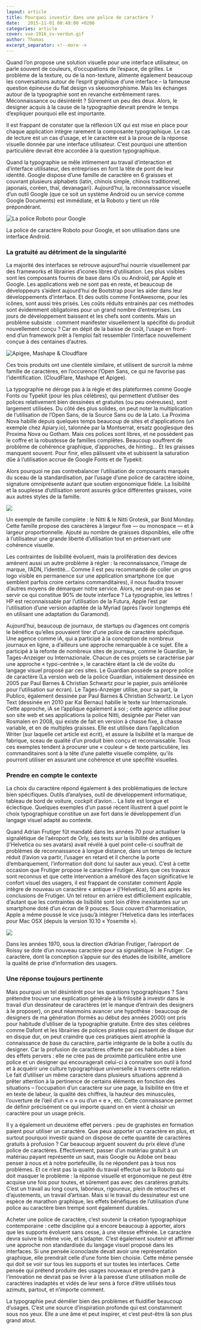 ```yaml
---
layout: article
title: Pourquoi investir dans une police de caractère ?
date:   2015-11-01 08:48:00 +0200
categories: article
cover: vue-1916_sv-verdun.gif
author: Thomas
excerpt_separator: <!--more-->
---
```


Quand l’on propose une solution visuelle pour une interface utilisateur, on parle souvent de couleurs, d’occupations de l’espace, de grilles<!--more-->. Le problème de la texture, ou de la non-texture, alimente également beaucoup les conversations autour de l’esprit graphique d’une interface – la fameuse question épineuse du flat design vs skeuomorphisme. Mais les échanges autour de la typographie sont en revanche extrêmement rares. Méconnaissance ou désintérêt ? Sûrement un peu des deux. Alors, le designer acquis à la cause de la typographie devrait prendre le temps d’expliquer pourquoi elle est importante.

Il est frappant de constater que la réflexion UX qui est mise en place pour chaque application intègre rarement la composante typographique. Le cas de lecture est un cas d’usage, et le caractère est à la proue de la réponse visuelle donnée par une interface utilisateur. C’est pourquoi une attention particulière devrait être accordée à la question typographique.

Quand la typographie se mêle intimement au travail d’interaction et d’interface utilisateur, des entreprises en font la tête de pont de leur identité. Google dispose d’une famille de caractère en 6 graisses et couvrant plusieurs alphabets (latin, chinois simple, chinois traditionnel, japonais, coréen, thaï, devanagari). Aujourd’hui, la reconnaissance visuelle d’un outil Google (que ce soit un système Android ou un service comme Google Documents) est immédiate, et la Roboto y tient un rôle prépondérant.

![La police Roboto pour Google](/assets/images/blog/images_typo_1.webp "La police Roboto")
<div class="small">La police de caractère Roboto pour Google, et son utilisation dans une interface Android.</div>

### La gratuité au détriment de la singularité ###

La majorité des interfaces se retrouve aujourd’hui nourrie visuellement par des frameworks et librairies d’icones libres d’utilisation. Les plus visibles sont les composants fournis de base dans iOs ou Android, par Apple et Google. Les applications web ne sont pas en reste, et beaucoup de développeurs s’aident aujourd’hui de Bootstrap pour les aider dans leur développements d’interface. Et des outils comme FontAwesome, pour les icônes, sont aussi très prisés. Les coûts réduits entrainés par ces méthodes sont évidemment obligatoires pour un grand nombre d’entreprises. Les jours de développement baissent et les chefs sont contents. Mais un problème subsiste : comment manifester visuellement la spécifité du produit nouvellement conçu ? Car en dépit de la baisse de coût, l’usage en front-end d’un framework prêt à l’emploi fait ressembler l’interface nouvellement conçue à des centaines d’autres.

![Apigee, Mashape & Cloudflare](/assets/images/blog/images_typo_4.webp)
<div class="small">Ces trois produits ont une clientèle similaire, et utilisent de surcroit la même famille de caractères, en l’occurence l’Open Sans, ce qui ne favorise pas l’identification. (CloudFlare, Mashape et Apigee).</div>

La typographie ne déroge pas à la règle et des plateformes comme Google Fonts ou Typekit (pour les plus célèbres), qui permettent d’utiliser des polices relativement bien dessinées et gratuites (ou peu onéreuses), sont largement utilisées. Du côté des plus solides, on peut noter la multiplication de l’utilisation de l’Open Sans, de la Source Sans ou de la Lato. La Proxima Nova habille depuis quelques temps beaucoup de sites et d’applications (un exemple chez Apiary.io), talonnée par la Montserrat, ersatz googlesque des Proxima Nova ou Gotham. Mais ces polices sont libres, et ne possèdent pas le coffre et la robustesse de familles complètes. Beaucoup souffrent de problème de cohérence graphique, d’approches, de hinting… Et les graisses manquent souvent. Pour finir, elles pâlissent vite et subissent la saturation dûe à l’utilisation accrue de Google Fonts et de Typekit.

Alors pourquoi ne pas contrebalancer l’utilisation de composants marqués du sceau de la standardisation, par l’usage d’une police de caractère idoine, signature omniprésente autant que soutien ergonomique fidèle. La lisibilité et la souplesse d’utilisation seront assurés grâce différentes graisses, voire aux autres styles de la famille.

![](/assets/images/blog/images_typo_2.webp)
<div class="small">Un exemple de famille complète : le Nitti & le Nitti Grotesk, par Bold Monday. Cette famille propose des caractères à largeur fixe — ou monospace — et à largeur proportionnelle. Ajouté au nombre de graisses disponibles, elle offre à l’utilisateur une grande liberté d’utilisation tout en préservant une cohérence visuelle.</div>

Les contraintes de lisibilité évoluent, mais la prolifération des devices amènent aussi un autre problème à régler : la reconnaissance, l’image de marque, l’ADN, l’identité… Comme il est peu recommandé de coller un gros logo visible en permanence sur une application smartphone (ce que semblent parfois croire certains commanditaires), il nous faudra trouver d’autres moyens de démarquer notre service. Alors, ne peut-on pas se servir ce qui constitue 90% de toute interface ? La typographie, les lettres ! HP est reconnaissable par l’utilisation de la Futura, Apple l’est par l’utilisation d’une version adaptée de la Myriad (après l’avoir longtemps été en utilisant une adaptation du Garamond).

Aujourd’hui, beaucoup de journaux, de startups ou d’agences ont compris le bénéfice qu’elles pouvaient tirer d’une police de caractère spécifique. Une agence comme iA, qui a participé à la conception de nombreux journaux en ligne, a d’ailleurs une approche remarquable à ce sujet. Elle a participé à la refonte de nombreux sites de journaux, comme le Guardian, le Tages-Anzeiger ou Internazionale. Chacun de ces projets se caractérise par une approche « typo-centrée », le caractère étant la clé de voûte du langage visuel proposé par ces sites. Le Guardian possède sa propre police de caractère (La version web de la police Guardian, initialement dessinée en 2005 par Paul Barnes & Christian Schwartz pour le papier, puis améliorée pour l’utilisation sur écran). Le Tages-Anzeiger utilise, pour sa part, la Publico, également dessinée par Paul Barnes & Christian Schwartz. Le Lyon Text (dessinée en 2010 par Kai Bernau) habille le texte sur Internazionale. Cette approche, iA se l’applique également à soi ; cette agence utilise pour son site web et ses applications la police Nitti, designée par Pieter van Rosmalen en 2008, qui existe de fait en version à chasse fixe, à chasse variable, et en de multiples graisses. Elle est utilisée dans l’application Writer (sur laquelle cet article est écrit), et assure la lisibilité et la marque de fabrique, sceau de qualité d’un produit bien conçu et reconnaissable. Tous ces exemples tendent à procurer une « couleur » de texte particulière, les commanditaires sont à la tête d’une palette visuelle complète, qu’ils pourront utiliser en assurant une cohérence et une spécifité visuelles.

### Prendre en compte le contexte ###

La choix du caractère répond également à des problématiques de lecture bien spécifiques. Outils d’analyses, outil de développement informatique, tableau de bord de voiture, cockpit d’avion… La liste est longue et éclectique. Quelques exemples d’un passé récent illustrent à quel point le choix typographique constitue un axe fort dans le développement d’un langage visuel adapté au contexte.

Quand Adrian Frutiger fût mandaté dans les années 70 pour actualiser la signalétique de l’aéroport de Orly, ses tests sur la lisibilité des antiques (l’Helvetica ou ses avatars) avait révélé à quel point celle-ci souffrait de problèmes de reconnaissance à longue distance, dans un temps de lecture réduit (l’avion va partir, l’usager en retard et il cherche la porte d’embarquement, l’information doit donc lui sauter aux yeux). C’est à cette occasion que Frutiger propose le caractère Frutiger. Alors que ces travaux sont reconnus et que cette intervention a amélioré des façon significative le confort visuel des usagers, il est frappant de constater comment Apple intègre de nouveau un caractère « antique » (l’Helvetica), 50 ans après les conclusions de Frutiger. Un tel retour en arrière est difficilement explicable, d’autant que les contraintes de lisibilité sont loin d’être inexistantes sur un smartphone doté d’un écran de 9 pouces. Sous couvert d’harmonisation, Apple a même poussé le vice jusqu’à intégrer l’Helvetica dans les interfaces pour Mac OSX (depuis la version 10.10 « Yosemite »).

![](http://www.thomasguesnon.fr/data/files/images/blog/images_typo_3.webp)
<div class="small">Dans les années 1970, sous la direction d’Adrian Frutiger, l’aéroport de Roissy se dote d’un nouveau caractère pour sa signalétique : le Frutiger. Ce caractère, dont la conception s’appuie sur des études de lisibilité, améliore la qualité de prise d’information des usagers.</div>

### Une réponse toujours pertinente ###

Mais pourquoi un tel désintérêt pour les questions typographiques ? Sans prétendre trouver une explication générale à la frilosité à investir dans le travail d’un dessinateur de caractères (et le manque d’entrain des designers à le proposer), on peut néanmoins avancer une hypothèse : beaucoup de designers de ma génération (formés au début des années 2000) ont pris pour habitude d’utiliser de la typographie gratuite. Entre des sites célèbres comme Dafont et les librairies de polices piratées qui passent de disque dur en disque dur, on peut craindre que ces pratiques aient atrophié la connaissance de base du caractère, partie intégrante de la boîte à outils du designer. Car la profusion de caractères offerte par ces habitudes a bien des effets pervers : elle ne crée pas de proximité particulière entre une police et un designer qui encouragerait celui-ci à connaitre son outil à fond et à acquérir une culture typographique universelle à travers cette relation. Le fait d’utiliser un même caractère dans plusieurs situations apprend à prêter attention à la pertinence de certains éléments en fonction des situations – l’occupation d’un caractère sur une page, la lisibilité en titre et en texte de labeur, la qualité des chiffres, la hauteur des minuscules, l’ouverture de l’œil d’un « o » ou d’un « e », etc. Cette connaissance permet de définir précisément ce qui importe quand on en vient à choisir un caractère pour un usage précis.

Il y a également un deuxième effet pervers : peu de graphistes en formation paient pour utiliser un caractère. Que peux apporter un caractère en plus, et surtout pourquoi investir quand on dispose de cette quantité de caractères gratuits à profusion ? Car beaucoup arguent souvent du prix élevé d’une police de caractères. Effectivement, passer d’un matériau gratuit à un matériau payant représente un saut, mais Google ou Adobe ont beau penser à nous et à notre portefeuille, ils ne répondent pas à tous nos problèmes. Et ce n’est pas la qualité du travail effectué sur la Roboto qui doit masquer le problème : la réponse visuelle et ergonomique ne peut être acquise une fois pour toutes, et sûrement pas avec des caratères gratuits. C’est un travail au long cours, laborieux, rigoureux, plein de retouches et d’ajustements, un travail d’artisan. Mais si le travail du dessinateur est une espèce de marathon graphique, les effets bénéfiques de l’utilisation d’une police au caractère bien trempé sont également durables.

Acheter une police de caractère, c’est soutenir la création typographique contemporaine : cette discipline qui a encore beaucoup à apporter, alors que les supports évoluent sans cesse, à une vitesse effrénée. Le caractère devra suivre la même voie, et s’adapter. C’est également soutenir et affirmer une approche non standardisée du langage visuel proposé dans les interfaces. Si une pensée iconoclaste devait avoir une représentation graphique, elle prendrait celle d’une fonte bien choisie. Cette même pensée qui doit se voir sur tous les supports et sur toutes les interfaces. Cette pensée qui prétend produire des usages nouveaux et prendre part à l’innovation ne devrait pas se livrer à la paresse d’une utilisation molle de caractères inadaptés et vidés de leur sens à force d’être utilisés tous azimuts, partout, et n’importe comment.

La typographie peut démêler bien des problèmes et fluidifier beaucoup d’usages. C’est une source d’inspiration profonde qui est constamment sous nos yeux. Elle a une âme et peut inspirer, et c’est peut-être là son plus grand atout.
